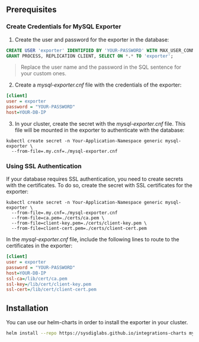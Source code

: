 ## Prerequisites

### Create Credentials for MySQL Exporter

1. Create the user and password for the exporter in the database:
  ```sql
  CREATE USER 'exporter' IDENTIFIED BY 'YOUR-PASSWORD' WITH MAX_USER_CONNECTIONS 3;
  GRANT PROCESS, REPLICATION CLIENT, SELECT ON *.* TO 'exporter';
  ```
  > Replace the user name and the password in the SQL sentence for your custom ones.

2. Create a *mysql-exporter.cnf* file with the credentials of the exporter:
  ```ini
  [client]
  user = exporter
  password = "YOUR-PASSWORD"
  host=YOUR-DB-IP
  ```

3. In your cluster, create the secret with the *mysql-exporter.cnf* file. This file will be mounted in the exporter to authenticate with the database:
  ```
  kubectl create secret -n Your-Application-Namespace generic mysql-exporter \
    --from-file=.my.cnf=./mysql-exporter.cnf
  ```

### Using SSL Authentication

If your database requires SSL authentication, you need to create secrets with the certificates.
To do so, create the secret with SSL certificates for the exporter:
```
kubectl create secret -n Your-Application-Namespace generic mysql-exporter \
  --from-file=.my.cnf=./mysql-exporter.cnf
  --from-file=ca.pem=./certs/ca.pem \
  --from-file=client-key.pem=./certs/client-key.pem \
  --from-file=client-cert.pem=./certs/client-cert.pem
```

In the *mysql-exporter.cnf* file, include the following lines to route to the certificates in the exporter:
```ini
[client]
user = exporter
password = "YOUR-PASSWORD"
host=YOUR-DB-IP
ssl-ca=/lib/cert/ca.pem
ssl-key=/lib/cert/client-key.pem
ssl-cert=/lib/cert/client-cert.pem
```

## Installation

You can use our helm-charts in order to install the exporter in your cluster.
```sh
helm install --repo https://sysdiglabs.github.io/integrations-charts mysql-exporter mysql-exporter
```